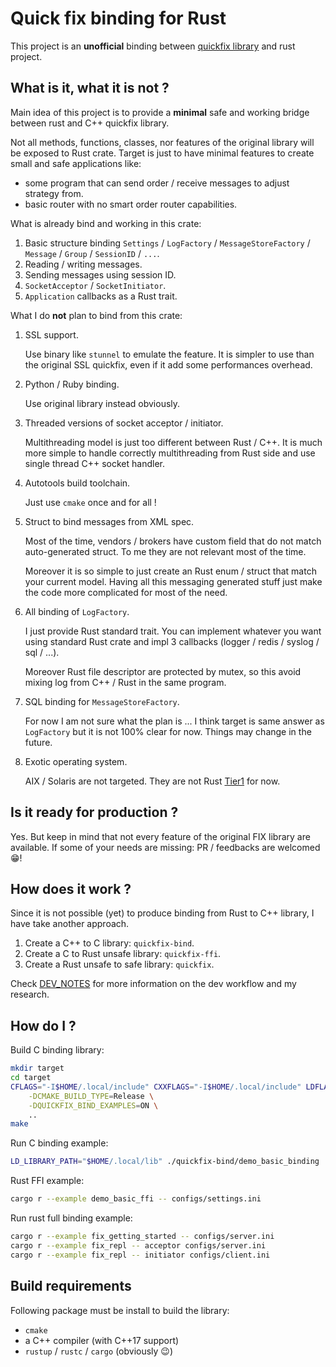 # Quick fix binding for Rust

This project is an **unofficial** binding between [quickfix library](https://github.com/quickfix/quickfix) and rust project.

## What is it, what it is not ?

Main idea of this project is to provide a **minimal** safe and working bridge between rust and C++ quickfix library.

Not all methods, functions, classes, nor features of the original library will be exposed to Rust crate.
Target is just to have minimal features to create small and safe applications like:

- some program that can send order / receive messages to adjust strategy from.
- basic router with no smart order router capabilities.

What is already bind and working in this crate:

1. Basic structure binding `Settings` / `LogFactory` / `MessageStoreFactory` / `Message` / `Group` / `SessionID` / `...`.
2. Reading / writing messages.
3. Sending messages using session ID.
4. `SocketAcceptor` / `SocketInitiator`.
5. `Application` callbacks as a Rust trait.

What I do **not** plan to bind from this crate:

1. SSL support.

    Use binary like `stunnel` to emulate the feature.
    It is simpler to use than the original SSL quickfix, even if it add some performances overhead.

2. Python / Ruby binding.

    Use original library instead obviously.

3. Threaded versions of socket acceptor / initiator.

    Multithreading model is just too different between Rust / C++.
    It is much more simple to handle correctly multithreading from Rust side and use single thread C++ socket handler.

4. Autotools build toolchain.

    Just use `cmake` once and for all !

5. Struct to bind messages from XML spec.

    Most of the time, vendors / brokers have custom field that do not match auto-generated struct.
    To me they are not relevant most of the time.

    Moreover it is so simple to just create an Rust enum / struct that match your current model.
    Having all this messaging generated stuff just make the code more complicated for most of the need.

6. All binding of `LogFactory`.

    I just provide Rust standard trait.
    You can implement whatever you want using standard Rust crate and impl 3 callbacks (logger / redis / syslog / sql / ...).

    Moreover Rust file descriptor are protected by mutex, so this avoid mixing log from C++ / Rust in the same program.

7. SQL binding for `MessageStoreFactory`.

    For now I am not sure what the plan is ...
    I think target is same answer as `LogFactory` but it is not 100% clear for now.
    Things may change in the future.

8. Exotic operating system.

    AIX / Solaris are not targeted.
    They are not Rust [Tier1](https://doc.rust-lang.org/nightly/rustc/platform-support.html) for now.

## Is it ready for production ?

Yes. But keep in mind that not every feature of the original FIX library are available.
If some of your needs are missing: PR / feedbacks are welcomed 😁!

## How does it work ?

Since it is not possible (yet) to produce binding from Rust to C++ library, I have take another approach.

1. Create a C++ to C library: `quickfix-bind`.
2. Create a C to Rust unsafe library: `quickfix-ffi`.
3. Create a Rust unsafe to safe library: `quickfix`.

Check [DEV_NOTES](./doc/DEV_NOTES.md) for more information on the dev workflow and my research.

## How do I ?

Build C binding library:

```sh
mkdir target
cd target
CFLAGS="-I$HOME/.local/include" CXXFLAGS="-I$HOME/.local/include" LDFLAGS="-L$HOME/.local/lib" cmake \
    -DCMAKE_BUILD_TYPE=Release \
    -DQUICKFIX_BIND_EXAMPLES=ON \
    ..
make
```

Run C binding example:

```sh
LD_LIBRARY_PATH="$HOME/.local/lib" ./quickfix-bind/demo_basic_binding ../configs/settings.ini
```

Rust FFI example:

```sh
cargo r --example demo_basic_ffi -- configs/settings.ini
```

Run rust full binding example:

```sh
cargo r --example fix_getting_started -- configs/server.ini
cargo r --example fix_repl -- acceptor configs/server.ini
cargo r --example fix_repl -- initiator configs/client.ini
```

## Build requirements

Following package must be install to build the library:

- `cmake`
- a C++ compiler (with C++17 support)
- `rustup` / `rustc` / `cargo` (obviously 😉)
